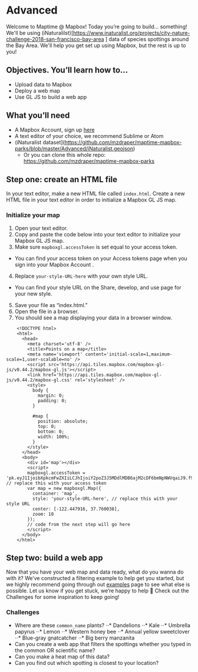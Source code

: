 # Advanced
Welcome to Maptime @ Mapbox! Today you’re going to build… something! We'll be using (iNaturalilst)[https://www.inaturalist.org/projects/city-nature-challenge-2018-san-francisco-bay-area ] data of species spottings around the Bay Area. We'll help you get set up using Mapbox, but the rest is up to you!

## Objectives. You’ll learn how to…
- Upload data to Mapbox
- Deploy a web map
- Use GL JS to build a web app

## What you’ll need
- A Mapbox Account, sign up [here](https://www.mapbox.com/signup/)
- A text editor of your choice, we recommend Sublime or Atom
- (iNaturalist dataset](https://github.com/mzdraper/maptime-mapbox-parks/blob/master/Advanced/iNaturalist.geojson)
  - Or you can clone this whole repo: https://github.com/mzdraper/maptime-mapbox-parks

## Step one: create an HTML file
In your text editor, make a new HTML file called `index.html`. Create a new HTML file in your text editor in order to initialize a Mapbox GL JS map.

### Initialize your map
1. Open your text editor.
2. Copy and paste the code below into your text editor to initialize your Mapbox GL JS map.
3. Make sure `mapboxgl.accessToken` is set equal to your access token.
  - You can find your access token on your Access tokens page when you sign into your Mapbox Account .
4. Replace `your-style-URL-here` with your own style URL.
  - You can find your style URL on the Share, develop, and use page for your new style.
5. Save your file as “index.html.”
6. Open the file in a browser.
7. You should see a map displaying your data in a browser window.

```
    <!DOCTYPE html>
    <html>
      <head>
        <meta charset='utf-8' />
        <title>Points on a map</title>
        <meta name='viewport' content='initial-scale=1,maximum-scale=1,user-scalable=no' />
        <script src='https://api.tiles.mapbox.com/mapbox-gl-js/v0.44.2/mapbox-gl.js'></script>
        <link href='https://api.tiles.mapbox.com/mapbox-gl-js/v0.44.2/mapbox-gl.css' rel='stylesheet' />
        <style>
          body {
            margin: 0;
            padding: 0;
          }
    
          #map {
            position: absolute;
            top: 0;
            bottom: 0;
            width: 100%;
          }
        </style>
      </head>
      <body>
        <div id='map'></div>
        <script>
        mapboxgl.accessToken = 'pk.eyJ1IjoibXpkcmFwZXIiLCJhIjoiY2poZ3J5MDdlMDB6ajM2cDF6bmNpNWVqaiJ9.f9viSl0MaQiYFBfA2P67NA'; // replace this with your access token
        var map = new mapboxgl.Map({
          container: 'map',
          style: 'your-style-URL-here', // replace this with your style URL
          center: [-122.447916, 37.760038],
          zoom: 10
        });
        // code from the next step will go here
        </script>
      </body>
    </html>
```    

## Step two: build a web app
Now that you have your web map and data ready, what do you wanna do with it? We’ve constructed a filtering example to help get you started, but we highly recommend going through out [examples](https://www.mapbox.com/mapbox-gl-js/example/simple-map/) page to see what else is possible. Let us know if you get stuck, we’re happy to help 🙂 Check out the Challenges for some inspiration to keep going!

### Challenges
 - Where are these `common_name` plants?
  ⋅⋅* Dandelions
  ⋅⋅* Kale
  ⋅⋅* Umbrella papyrus
  ⋅⋅* Lemon
  ⋅⋅* Western honey bee
  ⋅⋅* Annual yellow sweetclover
  ⋅⋅* Blue-gray gnatcatcher
  ⋅⋅* Big berry manzanita
- Can you create a web app that filters the spottings whether you typed in the common OR scientific name?
- Can you make a heat map of this data?
- Can you find out which spotting is closest to your location?
